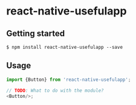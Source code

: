 
# react-native-usefulapp

## Getting started

`$ npm install react-native-usefulapp --save`

## Usage
```javascript
import {Button} from 'react-native-usefulapp';

// TODO: What to do with the module?
<Button/>;
```
